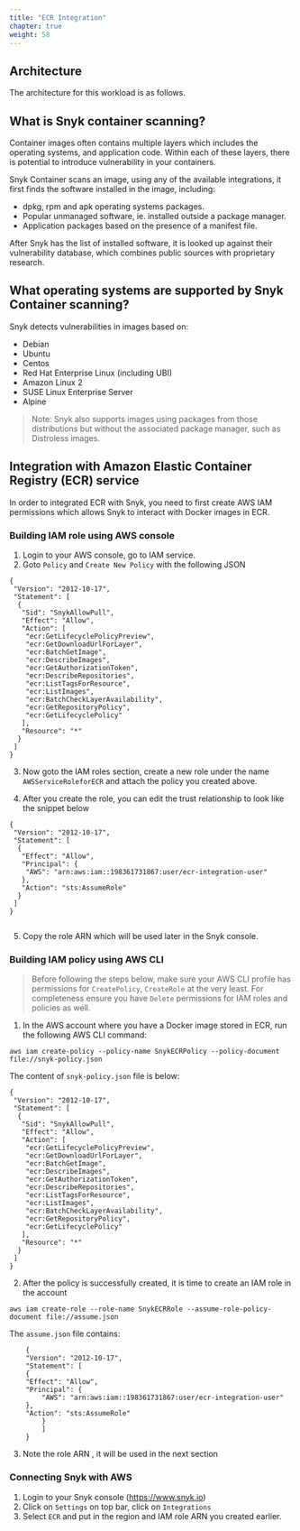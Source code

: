 ```yaml
---
title: "ECR Integration"
chapter: true
weight: 58
---
```


## Architecture
The architecture for this workload is as follows.

## What is Snyk container scanning?
Container images often contains multiple layers which includes the operating systems, and application code. Within each of these layers, there is potential to introduce vulnerability in your containers.

Snyk Container scans an image, using any of the available integrations, it first finds the software installed in the image, including:

- dpkg, rpm and apk operating systems packages.
- Popular unmanaged software, ie. installed outside a package manager.
- Application packages based on the presence of a manifest file.

After Snyk has the list of installed software, it is looked up against their vulnerability database, which combines public sources with proprietary research.

## What operating systems are supported by Snyk Container scanning?
Snyk detects vulnerabilities in images based on:

- Debian
- Ubuntu
- Centos
- Red Hat Enterprise Linux (including UBI)
- Amazon Linux 2
- SUSE Linux Enterprise Server
- Alpine

> Note: Snyk also supports images using packages from those distributions but without the associated package manager, such as Distroless images.


## Integration with Amazon Elastic Container Registry (ECR) service

In order to integrated ECR with Snyk, you need to first create AWS IAM permissions which allows Snyk to interact with Docker images in ECR.

### Building IAM role using AWS console
1. Login to your AWS console, go to IAM service. 
2. Goto `Policy` and `Create New Policy` with the following JSON
```
{
 "Version": "2012-10-17",
 "Statement": [
  {
   "Sid": "SnykAllowPull",
   "Effect": "Allow",
   "Action": [
    "ecr:GetLifecyclePolicyPreview",
    "ecr:GetDownloadUrlForLayer",
    "ecr:BatchGetImage",
    "ecr:DescribeImages",
    "ecr:GetAuthorizationToken",
    "ecr:DescribeRepositories",
    "ecr:ListTagsForResource",
    "ecr:ListImages",
    "ecr:BatchCheckLayerAvailability",
    "ecr:GetRepositoryPolicy",
    "ecr:GetLifecyclePolicy"
   ],
   "Resource": "*"
  }
 ]
}
```
3. Now goto the IAM roles section, create a new role under the name `AWSServiceRoleforECR` and attach the policy you created above.

4. After you create the role, you can edit the trust relationship to look like the snippet below
```
{
 "Version": "2012-10-17",
 "Statement": [
  {
   "Effect": "Allow",
   "Principal": {
    "AWS": "arn:aws:iam::198361731867:user/ecr-integration-user"
   },
   "Action": "sts:AssumeRole"
  }
 ]
}
     
```

5. Copy the role ARN which will be used later in the Snyk console.

### Building IAM policy using AWS CLI
> Before following the steps below, make sure your AWS CLI profile has permissions for `CreatePolicy`, `CreateRole` at the very least. For completeness ensure you have `Delete` permissions for IAM roles and policies as well.

1. In the AWS account where you have a Docker image stored in ECR, run the following AWS CLI command:
```
aws iam create-policy --policy-name SnykECRPolicy --policy-document file://snyk-policy.json
```
The content of `snyk-policy.json` file is below:


```
{
 "Version": "2012-10-17",
 "Statement": [
  {
   "Sid": "SnykAllowPull",
   "Effect": "Allow",
   "Action": [
    "ecr:GetLifecyclePolicyPreview",
    "ecr:GetDownloadUrlForLayer",
    "ecr:BatchGetImage",
    "ecr:DescribeImages",
    "ecr:GetAuthorizationToken",
    "ecr:DescribeRepositories",
    "ecr:ListTagsForResource",
    "ecr:ListImages",
    "ecr:BatchCheckLayerAvailability",
    "ecr:GetRepositoryPolicy",
    "ecr:GetLifecyclePolicy"
   ],
   "Resource": "*"
  }
 ]
}
```

2. After the policy is successfully created, it is time to create an IAM role in the account 

`aws iam create-role --role-name SnykECRRole --assume-role-policy-document file://assume.json` 

The `assume.json` file contains:


```
    {
    "Version": "2012-10-17",
    "Statement": [
    {
    "Effect": "Allow",
    "Principal": {
        "AWS": "arn:aws:iam::198361731867:user/ecr-integration-user"
    },
    "Action": "sts:AssumeRole"
        }
        ]
    }
```

3. Note the role ARN , it will be used in the next section

### Connecting Snyk with AWS 

1. Login to your Snyk console (https://www.snyk.io)
2. Click on `Settings` on top bar, click on `Integrations`
3. Select `ECR` and put in the region and IAM role ARN you created earlier. 


